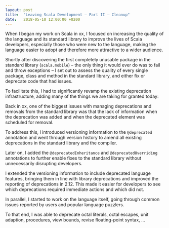 ```yaml
---
layout: post
title:  "Leaving Scala Development – Part II – Cleanup"
date:   2018-05-10 12:00:00 +0200
---
```


When I began my work on Scala in xx, I focused on increasing the quality of the
language and its standard library to improve the lives of Scala developers,
especially those who were new to the language, making the language easier to
adopt and therefore more attractive to a wider audience.

Shortly after discovering the first completely unusable package in the standard
library (`scala.mobile`) – the only thing it would ever do was to fail and throw
exceptions – I set out to assess the quality of every single package, class and
method in the standard library, and either fix or deprecate code that had
issues.

To facilitate this, I had to significantly revamp the existing deprecation
infrastructure, adding many of the things we are taking for granted today:

Back in xx, one of the biggest issues with managing deprecations and removals
from the standard library was that the lack of information when the deprecation
was added and when the deprecated element was scheduled for removal.

To address this, I introduced versioning information to the `@deprecated`
annotation and went through version history to amend all existing deprecations
in the standard library and the compiler.

Later on, I added the `@deprecatedInheritance` and `@deprecatedOverriding`
annotations to further enable fixes to the standard library without
unnecessarily disrupting developers.

I extended the versioning information to include deprecated language features,
bringing them in line with library deprecations and improved the reporting of
deprecations in 2.12. This made it easier for developers to see which
deprecations required immediate actions and which did not.

In parallel, I started to work on the language itself, going through common
issues reported by users and popular language puzzlers.

To that end, I was able to deprecate octal literals, octal escapes, unit
adaption, procedures, view bounds, revise floating-point syntax, ...

